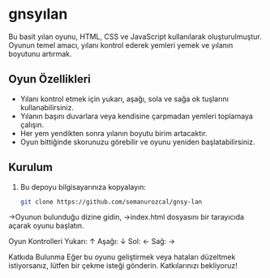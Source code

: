 # gnsyılan

Bu basit yılan oyunu, HTML, CSS ve JavaScript kullanılarak oluşturulmuştur. Oyunun temel amacı, yılanı kontrol ederek yemleri yemek ve yılanın boyutunu artırmak.

## Oyun Özellikleri

- Yılanı kontrol etmek için yukarı, aşağı, sola ve sağa ok tuşlarını kullanabilirsiniz.
- Yılanın başını duvarlara veya kendisine çarpmadan yemleri toplamaya çalışın.
- Her yem yendikten sonra yılanın boyutu birim artacaktır.
- Oyun bittiğinde skorunuzu görebilir ve oyunu yeniden başlatabilirsiniz.

## Kurulum

1. Bu depoyu bilgisayarınıza kopyalayın:

   ```bash
   git clone https://github.com/semanurozcal/gnsy-lan

→Oyunun bulunduğu dizine gidin,
→index.html dosyasını bir tarayıcıda açarak oyunu başlatın.

Oyun Kontrolleri
Yukarı: ↑ 
Aşağı: ↓ 
Sol: ← 
Sağ: → 

Katkıda Bulunma
Eğer bu oyunu geliştirmek veya hataları düzeltmek istiyorsanız, lütfen bir çekme isteği gönderin. Katkılarınızı bekliyoruz!
